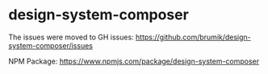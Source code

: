 # design-system-composer

The issues were moved to GH issues: https://github.com/brumik/design-system-composer/issues

NPM Package: https://www.npmjs.com/package/design-system-composer
